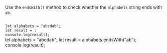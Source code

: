 Use the `endsWith()` method to check whether the `alphabets` string ends with `ab`.

<Editor type="exercise" lang="javascript">
<code>
let alphabets = "abcdab";
let result = ;
console.log(result);
</code>

<solution>
let alphabets = "abcdab";
let result = alphabets.endsWith("ab");
console.log(result);
</solution>
</Editor>